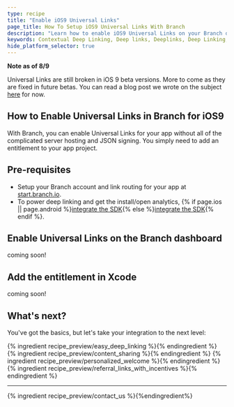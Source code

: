 ```yaml
---
type: recipe
title: "Enable iOS9 Universal Links"
page_title: How To Setup iOS9 Universal Links With Branch
description: "Learn how to enable iOS9 Universal Links on your Branch deeplinks for tracking and deep linking."
keywords: Contextual Deep Linking, Deep links, Deeplinks, Deep Linking, Deeplinking, Deferred Deep Linking, Deferred Deeplinking, Google App Indexing, Google App Invites, Apple Universal Links, Apple Spotlight Search, Facebook App Links, AppLinks, Deepviews, Deep views, Dashboard, iOS9
hide_platform_selector: true
---
```


**Note as of 8/9**

Universal Links are still broken in iOS 9 beta versions. More to come as they are fixed in future betas. You can read a blog post we wrote on the subject [here](https://blog.branch.io/how-to-setup-universal-links-to-deep-link-on-apple-ios-9) for now.

## How to Enable Universal Links in Branch for iOS9

With Branch, you can enable Universal Links for your app without all of the complicated server hosting and JSON signing. You simply need to add an entitlement to your app project.

## Pre-requisites

- Setup your Branch account and link routing for your app at [start.branch.io](https://start.branch.io).
- To power deep linking and get the install/open analytics, {% if page.ios || page.android %}[integrate the SDK](/recipes/quickstart_guide/{{page.platform}}/){% else %}[integrate the SDK](/recipes/quickstart_guide/ios/){% endif %}.

## Enable Universal Links on the Branch dashboard

coming soon!

## Add the entitlement in Xcode

coming soon!

## What's next?

You've got the basics, but let's take your integration to the next level:

{% ingredient recipe_preview/easy_deep_linking %}{% endingredient %}
{% ingredient recipe_preview/content_sharing %}{% endingredient %}
{% ingredient recipe_preview/personalized_welcome %}{% endingredient %}
{% ingredient recipe_preview/referral_links_with_incentives %}{% endingredient %}

-----

{% ingredient recipe_preview/contact_us %}{%endingredient%}